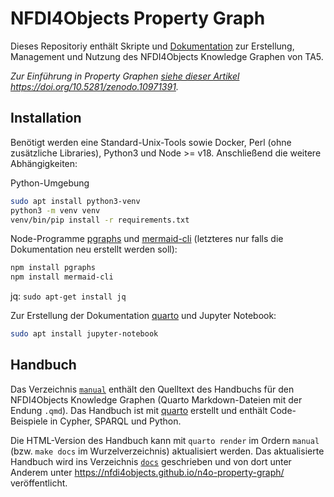 # NFDI4Objects Property Graph

Dieses Repositoriy enthält Skripte und [Dokumentation](#handbuch) zur
Erstellung, Management und Nutzung des NFDI4Objects Knowledge Graphen von TA5.

*Zur Einführung in Property Graphen [siehe dieser Artikel](https://jakobib.github.io/pgraphen2024/) <https://doi.org/10.5281/zenodo.10971391>.*

## Installation

Benötigt werden eine Standard-Unix-Tools sowie Docker, Perl (ohne zusätzliche
Libraries), Python3 und Node >= v18. Anschließend die weitere Abhängigkeiten:

Python-Umgebung

~~~sh
sudo apt install python3-venv
python3 -m venv venv
venv/bin/pip install -r requirements.txt
~~~

Node-Programme [pgraphs](https://www.npmjs.com/package/pgraphs)
und  [mermaid-cli](https://www.npmjs.com/package/@mermaid-js/mermaid-cli)
(letzteres nur falls die Dokumentation neu erstellt werden soll):

~~~sh
npm install pgraphs
npm install mermaid-cli
~~~

jq: `sudo apt-get install jq`

Zur Erstellung der Dokumentation [quarto](https://quarto.org/docs/get-started/)
und Jupyter Notebook:

~~~sh
sudo apt install jupyter-notebook
~~~

## Handbuch

Das Verzeichnis [`manual`](manual) enthält den Quelltext des Handbuchs für den
NFDI4Objects Knowledge Graphen (Quarto Markdown-Dateien mit der Endung `.qmd`).
Das Handbuch ist mit [quarto](https://quarto.org/) erstellt und enthält
Code-Beispiele in Cypher, SPARQL und Python.

Die HTML-Version des Handbuch kann mit `quarto render` im Ordern `manual` (bzw.
`make docs` im Wurzelverzeichnis) aktualisiert werden. Das aktualisierte
Handbuch wird ins Verzeichnis [`docs`](docs) geschrieben und von dort unter
Anderem unter <https://nfdi4objects.github.io/n4o-property-graph/>
veröffentlicht.

